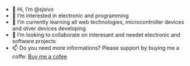 - 👋 Hi, I’m @sjsivo
- 👀 I’m interested in electronic and programming
- 🌱 I’m currently learning all web technologies, microcontroller devices and otver devices developing
- 💞️ I’m looking to collaborate on interesant and needet electronic and software projects
- 📫 Do you need more informations? Please support by buying me a coffe: [Buy me a cofee](paypal.me/sktechnologiesk)

<!---
sjsivo/sjsivo is a ✨ special ✨ repository because its `README.md` (this file) appears on your GitHub profile.
You can click the Preview link to take a look at your changes.
--->
